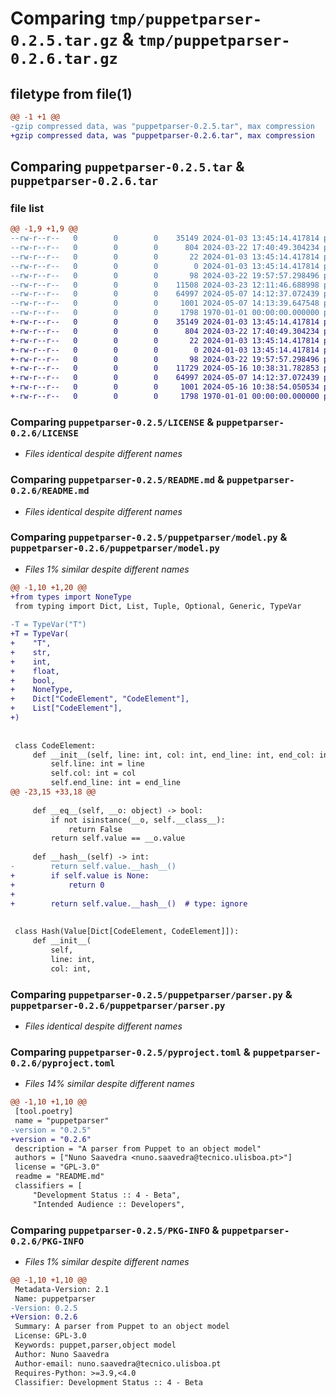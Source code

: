# Comparing `tmp/puppetparser-0.2.5.tar.gz` & `tmp/puppetparser-0.2.6.tar.gz`

## filetype from file(1)

```diff
@@ -1 +1 @@
-gzip compressed data, was "puppetparser-0.2.5.tar", max compression
+gzip compressed data, was "puppetparser-0.2.6.tar", max compression
```

## Comparing `puppetparser-0.2.5.tar` & `puppetparser-0.2.6.tar`

### file list

```diff
@@ -1,9 +1,9 @@
--rw-r--r--   0        0        0    35149 2024-01-03 13:45:14.417814 puppetparser-0.2.5/LICENSE
--rw-r--r--   0        0        0      804 2024-03-22 17:40:49.304234 puppetparser-0.2.5/README.md
--rw-r--r--   0        0        0       22 2024-01-03 13:45:14.417814 puppetparser-0.2.5/puppetparser/.gitignore
--rw-r--r--   0        0        0        0 2024-01-03 13:45:14.417814 puppetparser-0.2.5/puppetparser/__init__.py
--rw-r--r--   0        0        0       98 2024-03-22 19:57:57.298496 puppetparser-0.2.5/puppetparser/__main__.py
--rw-r--r--   0        0        0    11508 2024-03-23 12:11:46.688998 puppetparser-0.2.5/puppetparser/model.py
--rw-r--r--   0        0        0    64997 2024-05-07 14:12:37.072439 puppetparser-0.2.5/puppetparser/parser.py
--rw-r--r--   0        0        0     1001 2024-05-07 14:13:39.647548 puppetparser-0.2.5/pyproject.toml
--rw-r--r--   0        0        0     1798 1970-01-01 00:00:00.000000 puppetparser-0.2.5/PKG-INFO
+-rw-r--r--   0        0        0    35149 2024-01-03 13:45:14.417814 puppetparser-0.2.6/LICENSE
+-rw-r--r--   0        0        0      804 2024-03-22 17:40:49.304234 puppetparser-0.2.6/README.md
+-rw-r--r--   0        0        0       22 2024-01-03 13:45:14.417814 puppetparser-0.2.6/puppetparser/.gitignore
+-rw-r--r--   0        0        0        0 2024-01-03 13:45:14.417814 puppetparser-0.2.6/puppetparser/__init__.py
+-rw-r--r--   0        0        0       98 2024-03-22 19:57:57.298496 puppetparser-0.2.6/puppetparser/__main__.py
+-rw-r--r--   0        0        0    11729 2024-05-16 10:38:31.782853 puppetparser-0.2.6/puppetparser/model.py
+-rw-r--r--   0        0        0    64997 2024-05-07 14:12:37.072439 puppetparser-0.2.6/puppetparser/parser.py
+-rw-r--r--   0        0        0     1001 2024-05-16 10:38:54.050534 puppetparser-0.2.6/pyproject.toml
+-rw-r--r--   0        0        0     1798 1970-01-01 00:00:00.000000 puppetparser-0.2.6/PKG-INFO
```

### Comparing `puppetparser-0.2.5/LICENSE` & `puppetparser-0.2.6/LICENSE`

 * *Files identical despite different names*

### Comparing `puppetparser-0.2.5/README.md` & `puppetparser-0.2.6/README.md`

 * *Files identical despite different names*

### Comparing `puppetparser-0.2.5/puppetparser/model.py` & `puppetparser-0.2.6/puppetparser/model.py`

 * *Files 1% similar despite different names*

```diff
@@ -1,10 +1,20 @@
+from types import NoneType
 from typing import Dict, List, Tuple, Optional, Generic, TypeVar
 
-T = TypeVar("T")
+T = TypeVar(
+    "T",
+    str,
+    int,
+    float,
+    bool,
+    NoneType,
+    Dict["CodeElement", "CodeElement"],
+    List["CodeElement"],
+)
 
 
 class CodeElement:
     def __init__(self, line: int, col: int, end_line: int, end_col: int) -> None:
         self.line: int = line
         self.col: int = col
         self.end_line: int = end_line
@@ -23,15 +33,18 @@
 
     def __eq__(self, __o: object) -> bool:
         if not isinstance(__o, self.__class__):
             return False
         return self.value == __o.value
 
     def __hash__(self) -> int:
-        return self.value.__hash__()
+        if self.value is None:
+            return 0
+
+        return self.value.__hash__()  # type: ignore
 
 
 class Hash(Value[Dict[CodeElement, CodeElement]]):
     def __init__(
         self,
         line: int,
         col: int,
```

### Comparing `puppetparser-0.2.5/puppetparser/parser.py` & `puppetparser-0.2.6/puppetparser/parser.py`

 * *Files identical despite different names*

### Comparing `puppetparser-0.2.5/pyproject.toml` & `puppetparser-0.2.6/pyproject.toml`

 * *Files 14% similar despite different names*

```diff
@@ -1,10 +1,10 @@
 [tool.poetry]
 name = "puppetparser"
-version = "0.2.5"
+version = "0.2.6"
 description = "A parser from Puppet to an object model"
 authors = ["Nuno Saavedra <nuno.saavedra@tecnico.ulisboa.pt>"]
 license = "GPL-3.0"
 readme = "README.md"
 classifiers = [
     "Development Status :: 4 - Beta",
     "Intended Audience :: Developers",
```

### Comparing `puppetparser-0.2.5/PKG-INFO` & `puppetparser-0.2.6/PKG-INFO`

 * *Files 1% similar despite different names*

```diff
@@ -1,10 +1,10 @@
 Metadata-Version: 2.1
 Name: puppetparser
-Version: 0.2.5
+Version: 0.2.6
 Summary: A parser from Puppet to an object model
 License: GPL-3.0
 Keywords: puppet,parser,object model
 Author: Nuno Saavedra
 Author-email: nuno.saavedra@tecnico.ulisboa.pt
 Requires-Python: >=3.9,<4.0
 Classifier: Development Status :: 4 - Beta
```

